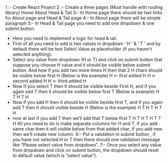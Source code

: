 <!-- # React + Vite

This template provides a minimal setup to get React working in Vite with HMR and some ESLint rules.

Currently, two official plugins are available:

- [@vitejs/plugin-react](https://github.com/vitejs/vite-plugin-react/blob/main/packages/plugin-react/README.md) uses [Babel](https://babeljs.io/) for Fast Refresh
- [@vitejs/plugin-react-swc](https://github.com/vitejs/vite-plugin-react-swc) uses [SWC](https://swc.rs/) for Fast Refresh -->


1 :- Create React Project
2 :- Create a three pages (Must handle with routing library)
Home
About
Head & Tail
3:- In Home page there should be two links for About page and Head & Tail page
4:- In About page there will be simple paragraph
5:- In Head & Tail page you need to add one dropdown & one submit button.
- Here you need to implement a logic for head & tail.
- First of all you need to add is two values in dropdown ‘ H ‘ & ‘ T ‘ and by default
there will be text Select Value as placeholder (if you haven’t selected anything).
- Select any value from dropdown (H or T) and click on submit button that suppose
you choose H value and it should be visible below submit button. And now if you add two
more times H then that 2 H chars should be visible below first H (Below is the example)
H ← first added H
H ← second added H
H ← third added H
- Now If you select T then It should be visible beside First H, and if you again add T
then it should be visible below first T (Below is example)
H T
H T
H
- Now if you add H then it should be visible beside first T, and If you again add T then
It should visible beside H (Below is the example)
H T H T
H T
H
- now at last if you add T then we’ll add that T below first T
H T H T
H T     T
H
All you need to do is make separate columns for H and T, if you add same char then it will
visible below from that added char, if you add new then we’ll create new column.
6:- Put a validation in submit button , if you have not selected H or T then there should one
validation message like “Please select value from dropdown”.
7:- Once you select any value from dropdown and click on submit button, the dropdown
should reset to default value (which is “select value”).